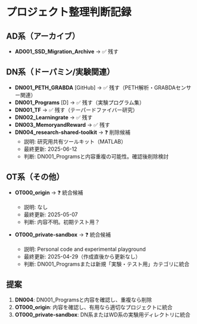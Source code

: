 # プロジェクト整理判断記録

## AD系（アーカイブ）
- **AD001_SSD_Migration_Archive** → ✅ 残す

## DN系（ドーパミン/実験関連）
- **DN001_PETH_GRABDA** [GitHub] → ✅ 残す（PETH解析・GRABDAセンサー関連）
- **DN001_Programs** [D] → ✅ 残す（実験プログラム集）
- **DN001_TF** → ✅ 残す（テーパードファイバー研究）
- **DN002_Learningrate** → ✅ 残す
- **DN003_MemoryandReward** → ✅ 残す
- **DN004_research-shared-toolkit** → ❓ 削除候補
  - 説明: 研究用共有ツールキット（MATLAB）
  - 最終更新: 2025-06-12
  - 判断: DN001_Programsと内容重複の可能性。確認後削除検討

## OT系（その他）
- **OT000_origin** → ❓ 統合候補
  - 説明: なし
  - 最終更新: 2025-05-07
  - 判断: 内容不明。初期テスト用？
  
- **OT000_private-sandbox** → ❓ 統合候補
  - 説明: Personal code and experimental playground
  - 最終更新: 2025-04-29（作成直後から更新なし）
  - 判断: DN001_Programsまたは新規「実験・テスト用」カテゴリに統合

## 提案
1. **DN004**: DN001_Programsと内容を確認し、重複なら削除
2. **OT000_origin**: 内容を確認し、有用なら適切なプロジェクトに統合
3. **OT000_private-sandbox**: DN系またはWD系の実験用ディレクトリに統合